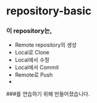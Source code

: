 # repository-basic

### 이 repository는,
* Remote repository의 생성
* Local로 Clone
* Local에서 수정
* Local에서 Commit
* Remote로 Push
* 
###를 연습하기 위해 만들어졌습니다.
